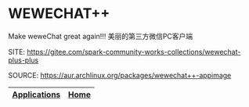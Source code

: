 # WEWECHAT++

 Make weweChat great again!!! 美丽的第三方微信PC客户端

 SITE: https://gitee.com/spark-community-works-collections/wewechat-plus-plus

 SOURCE: https://aur.archlinux.org/packages/wewechat++-appimage

 | [Applications](https://portable-linux-apps.github.io/apps.html) | [Home](https://portable-linux-apps.github.io)
 | --- | --- |
